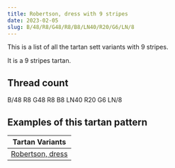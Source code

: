 ```yaml
---
title: Robertson, dress with 9 stripes
date: 2023-02-05
slug: B/48/R8/G48/R8/B8/LN40/R20/G6/LN/8
---
```

This is a list of all the tartan sett variants with 9 stripes.

It is a 9 stripes tartan.


## Thread count
B/48 R8 G48 R8 B8 LN40 R20 G6 LN/8

## Examples of this tartan pattern

| Tartan Variants |
|---------------|
| [Robertson, dress](/variants/b/48/r8/g48/r8/b8/ln40/r20/g6/ln/8-b304080-g008000-lne0e0e0-rc00000)||
